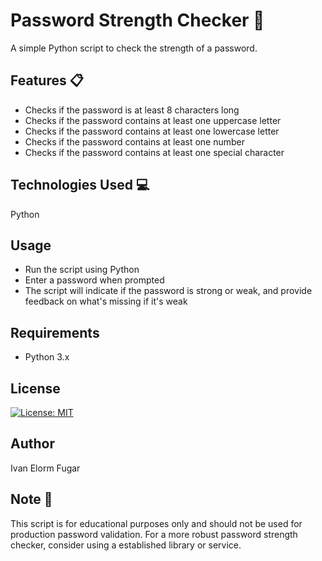 
# Password Strength Checker 🔐

A simple Python script to check the strength of a password.


## Features 📋
- Checks if the password is at least 8 characters long
- Checks if the password contains at least one uppercase letter
- Checks if the password contains at least one lowercase letter
- Checks if the password contains at least one number
- Checks if the password contains at least one special character
## Technologies Used 💻
Python
## Usage
- Run the script using Python 
- Enter a password when prompted
- The script will indicate if the password is strong or weak, and provide feedback on what's missing if it's weak
## Requirements
- Python 3.x
## License
[![License: MIT](https://img.shields.io/badge/License-MIT-yellow.svg)](https://opensource.org/licenses/MIT)
## Author
Ivan Elorm Fugar
## Note  📌
This script is for educational purposes only and should not be used for production password validation. For a more robust password strength checker, consider using a established library or service.
